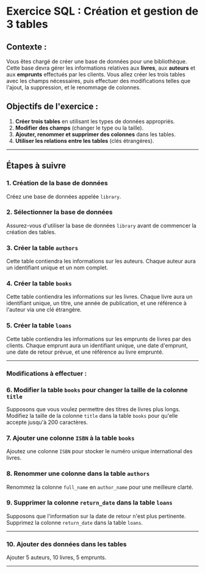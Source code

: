 # Exercice SQL : Création et gestion de 3 tables

## Contexte :

Vous êtes chargé de créer une base de données pour une bibliothèque. Cette base devra gérer les informations relatives aux **livres**, aux **auteurs** et aux **emprunts** effectués par les clients. Vous allez créer les trois tables avec les champs nécessaires, puis effectuer des modifications telles que l'ajout, la suppression, et le renommage de colonnes.

## Objectifs de l'exercice :

1. **Créer trois tables** en utilisant les types de données appropriés.
2. **Modifier des champs** (changer le type ou la taille).
3. **Ajouter, renommer et supprimer des colonnes** dans les tables.
4. **Utiliser les relations entre les tables** (clés étrangères).

---

## Étapes à suivre

### 1. Création de la base de données

Créez une base de données appelée `library`.

### 2. Sélectionner la base de données

Assurez-vous d'utiliser la base de données `library` avant de commencer la création des tables.

### 3. Créer la table `authors`

Cette table contiendra les informations sur les auteurs. Chaque auteur aura un identifiant unique et un nom complet.

### 4. Créer la table `books`

Cette table contiendra les informations sur les livres. Chaque livre aura un identifiant unique, un titre, une année de publication, et une référence à l'auteur via une clé étrangère.

### 5. Créer la table `loans`

Cette table contiendra les informations sur les emprunts de livres par des clients. Chaque emprunt aura un identifiant unique, une date d'emprunt, une date de retour prévue, et une référence au livre emprunté.

---

### Modifications à effectuer :

### 6. Modifier la table `books` pour changer la taille de la colonne `title`

Supposons que vous voulez permettre des titres de livres plus longs. Modifiez la taille de la colonne `title` dans la table `books` pour qu'elle accepte jusqu'à 200 caractères.

### 7. Ajouter une colonne `ISBN` à la table `books`

Ajoutez une colonne `ISBN` pour stocker le numéro unique international des livres.

### 8. Renommer une colonne dans la table `authors`

Renommez la colonne `full_name` en `author_name` pour une meilleure clarté.

### 9. Supprimer la colonne `return_date` dans la table `loans`

Supposons que l'information sur la date de retour n'est plus pertinente. Supprimez la colonne `return_date` dans la table `loans`.

---

### 10. Ajouter des données dans les tables

Ajouter 5 auteurs, 10 livres, 5 emprunts.

---
